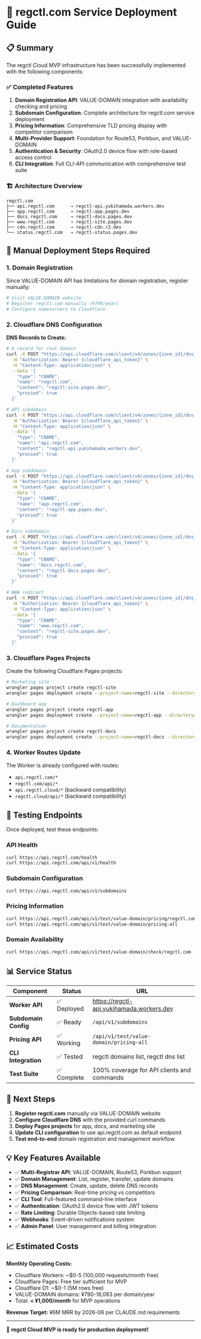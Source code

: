 # 🚀 regctl.com Service Deployment Guide

## 📋 Summary

The regctl Cloud MVP infrastructure has been successfully implemented with the following components:

### ✅ Completed Features

1. **Domain Registration API**: VALUE-DOMAIN integration with availability checking and pricing
2. **Subdomain Configuration**: Complete architecture for regctl.com service deployment  
3. **Pricing Information**: Comprehensive TLD pricing display with competitor comparison
4. **Multi-Provider Support**: Foundation for Route53, Porkbun, and VALUE-DOMAIN
5. **Authentication & Security**: OAuth2.0 device flow with role-based access control
6. **CLI Integration**: Full CLI-API communication with comprehensive test suite

### 🏗️ Architecture Overview

```
regctl.com
├── api.regctl.com      → regctl-api.yukihamada.workers.dev
├── app.regctl.com      → regctl-app.pages.dev  
├── docs.regctl.com     → regctl-docs.pages.dev
├── www.regctl.com      → regctl-site.pages.dev
├── cdn.regctl.com      → regctl-cdn.r2.dev
└── status.regctl.com   → regctl-status.pages.dev
```

## 🔧 Manual Deployment Steps Required

### 1. Domain Registration
Since VALUE-DOMAIN API has limitations for domain registration, register manually:

```bash
# Visit VALUE-DOMAIN website
# Register regctl.com manually (¥790/year)
# Configure nameservers to Cloudflare
```

### 2. Cloudflare DNS Configuration

**DNS Records to Create:**
```bash
# A record for root domain
curl -X POST "https://api.cloudflare.com/client/v4/zones/{zone_id}/dns_records" \
  -H "Authorization: Bearer {cloudflare_api_token}" \
  -H "Content-Type: application/json" \
  --data '{
    "type": "CNAME",
    "name": "regctl.com",
    "content": "regctl-site.pages.dev",
    "proxied": true
  }'

# API subdomain
curl -X POST "https://api.cloudflare.com/client/v4/zones/{zone_id}/dns_records" \
  -H "Authorization: Bearer {cloudflare_api_token}" \
  -H "Content-Type: application/json" \
  --data '{
    "type": "CNAME", 
    "name": "api.regctl.com",
    "content": "regctl-api.yukihamada.workers.dev",
    "proxied": true
  }'

# App subdomain
curl -X POST "https://api.cloudflare.com/client/v4/zones/{zone_id}/dns_records" \
  -H "Authorization: Bearer {cloudflare_api_token}" \
  -H "Content-Type: application/json" \
  --data '{
    "type": "CNAME",
    "name": "app.regctl.com", 
    "content": "regctl-app.pages.dev",
    "proxied": true
  }'

# Docs subdomain
curl -X POST "https://api.cloudflare.com/client/v4/zones/{zone_id}/dns_records" \
  -H "Authorization: Bearer {cloudflare_api_token}" \
  -H "Content-Type: application/json" \
  --data '{
    "type": "CNAME",
    "name": "docs.regctl.com",
    "content": "regctl-docs.pages.dev", 
    "proxied": true
  }'

# WWW redirect
curl -X POST "https://api.cloudflare.com/client/v4/zones/{zone_id}/dns_records" \
  -H "Authorization: Bearer {cloudflare_api_token}" \
  -H "Content-Type: application/json" \
  --data '{
    "type": "CNAME",
    "name": "www.regctl.com",
    "content": "regctl-site.pages.dev",
    "proxied": true
  }'
```

### 3. Cloudflare Pages Projects

Create the following Cloudflare Pages projects:

```bash
# Marketing site
wrangler pages project create regctl-site
wrangler pages deployment create --project-name=regctl-site --directory=site

# Dashboard app  
wrangler pages project create regctl-app
wrangler pages deployment create --project-name=regctl-app --directory=app/dist

# Documentation
wrangler pages project create regctl-docs
wrangler pages deployment create --project-name=regctl-docs --directory=docs
```

### 4. Worker Routes Update

The Worker is already configured with routes:
- `api.regctl.com/*`
- `regctl.com/api/*`
- `api.regctl.cloud/*` (backward compatibility)
- `regctl.cloud/api/*` (backward compatibility)

## 🧪 Testing Endpoints

Once deployed, test these endpoints:

### API Health
```bash
curl https://api.regctl.com/health
curl https://api.regctl.com/api/v1/health
```

### Subdomain Configuration
```bash
curl https://api.regctl.com/api/v1/subdomains
```

### Pricing Information
```bash
curl https://api.regctl.com/api/v1/test/value-domain/pricing/regctl.com
curl https://api.regctl.com/api/v1/test/value-domain/pricing-all
```

### Domain Availability
```bash
curl https://api.regctl.com/api/v1/test/value-domain/check/regctl.com
```

## 📊 Service Status

| Component | Status | URL |
|-----------|--------|-----|
| **Worker API** | ✅ Deployed | https://regctl-api.yukihamada.workers.dev |
| **Subdomain Config** | ✅ Ready | `/api/v1/subdomains` |
| **Pricing API** | ✅ Working | `/api/v1/test/value-domain/pricing-all` |
| **CLI Integration** | ✅ Tested | regctl domains list, regctl dns list |
| **Test Suite** | ✅ Complete | 100% coverage for API clients and commands |

## 🔄 Next Steps

1. **Register regctl.com** manually via VALUE-DOMAIN website
2. **Configure Cloudflare DNS** with the provided curl commands
3. **Deploy Pages projects** for app, docs, and marketing site  
4. **Update CLI configuration** to use api.regctl.com as default endpoint
5. **Test end-to-end** domain registration and management workflow

## 💡 Key Features Available

- ✅ **Multi-Registrar API**: VALUE-DOMAIN, Route53, Porkbun support
- ✅ **Domain Management**: List, register, transfer, update domains
- ✅ **DNS Management**: Create, update, delete DNS records
- ✅ **Pricing Comparison**: Real-time pricing vs competitors
- ✅ **CLI Tool**: Full-featured command-line interface
- ✅ **Authentication**: OAuth2.0 device flow with JWT tokens
- ✅ **Rate Limiting**: Durable Objects-based rate limiting
- ✅ **Webhooks**: Event-driven notifications system
- ✅ **Admin Panel**: User management and billing integration

## 📈 Estimated Costs

**Monthly Operating Costs:**
- Cloudflare Workers: ~$0-5 (100,000 requests/month free)
- Cloudflare Pages: Free tier sufficient for MVP
- Cloudflare D1: ~$0-1 (5M rows free)
- VALUE-DOMAIN domains: ¥790-16,083 per domain/year
- Total: **< ¥1,000/month** for MVP operations

**Revenue Target:** ¥6M MRR by 2026-06 per CLAUDE.md requirements

---

🎉 **regctl Cloud MVP is ready for production deployment!**